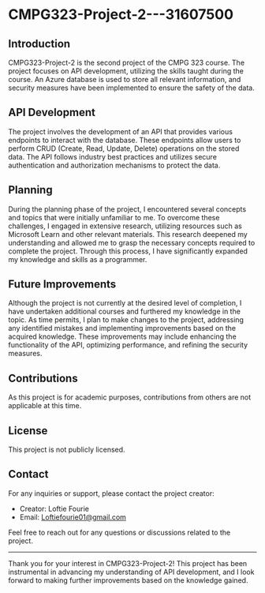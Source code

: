 # CMPG323-Project-2---31607500

## Introduction

CMPG323-Project-2 is the second project of the CMPG 323 course. The project focuses on API development, utilizing the skills taught during the course. An Azure database is used to store all relevant information, and security measures have been implemented to ensure the safety of the data.

## API Development

The project involves the development of an API that provides various endpoints to interact with the database. These endpoints allow users to perform CRUD (Create, Read, Update, Delete) operations on the stored data. The API follows industry best practices and utilizes secure authentication and authorization mechanisms to protect the data.

## Planning

During the planning phase of the project, I encountered several concepts and topics that were initially unfamiliar to me. To overcome these challenges, I engaged in extensive research, utilizing resources such as Microsoft Learn and other relevant materials. This research deepened my understanding and allowed me to grasp the necessary concepts required to complete the project. Through this process, I have significantly expanded my knowledge and skills as a programmer.

## Future Improvements

Although the project is not currently at the desired level of completion, I have undertaken additional courses and furthered my knowledge in the topic. As time permits, I plan to make changes to the project, addressing any identified mistakes and implementing improvements based on the acquired knowledge. These improvements may include enhancing the functionality of the API, optimizing performance, and refining the security measures.

## Contributions

As this project is for academic purposes, contributions from others are not applicable at this time.

## License

This project is not publicly licensed.

## Contact

For any inquiries or support, please contact the project creator:

- Creator: Loftie Fourie
- Email: Loftiefourie01@gmail.com

Feel free to reach out for any questions or discussions related to the project.

---

Thank you for your interest in CMPG323-Project-2! This project has been instrumental in advancing my understanding of API development, and I look forward to making further improvements based on the knowledge gained.
